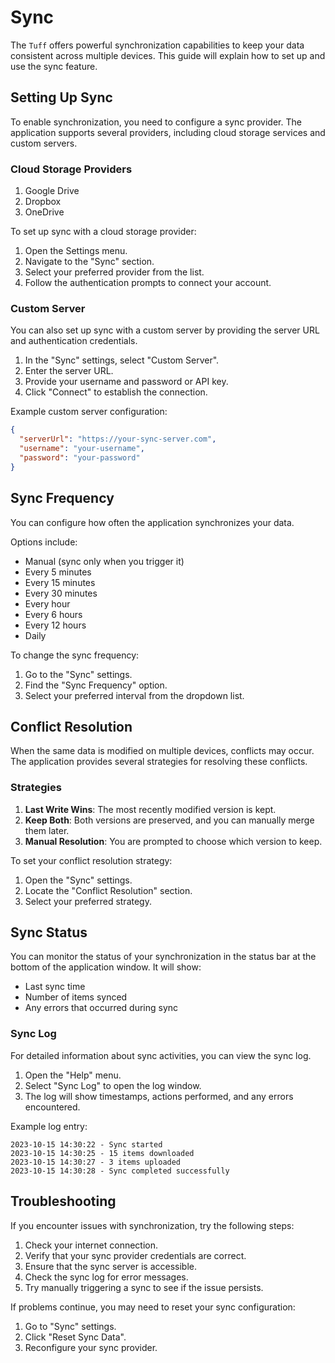 # Sync

The `Tuff` offers powerful synchronization capabilities to keep your data consistent across multiple devices. This guide will explain how to set up and use the sync feature.

## Setting Up Sync

To enable synchronization, you need to configure a sync provider. The application supports several providers, including cloud storage services and custom servers.

### Cloud Storage Providers

1. Google Drive
2. Dropbox
3. OneDrive

To set up sync with a cloud storage provider:
1. Open the Settings menu.
2. Navigate to the "Sync" section.
3. Select your preferred provider from the list.
4. Follow the authentication prompts to connect your account.

### Custom Server

You can also set up sync with a custom server by providing the server URL and authentication credentials.

1. In the "Sync" settings, select "Custom Server".
2. Enter the server URL.
3. Provide your username and password or API key.
4. Click "Connect" to establish the connection.

Example custom server configuration:
```json
{
  "serverUrl": "https://your-sync-server.com",
  "username": "your-username",
  "password": "your-password"
}
```

## Sync Frequency

You can configure how often the application synchronizes your data.

Options include:
- Manual (sync only when you trigger it)
- Every 5 minutes
- Every 15 minutes
- Every 30 minutes
- Every hour
- Every 6 hours
- Every 12 hours
- Daily

To change the sync frequency:
1. Go to the "Sync" settings.
2. Find the "Sync Frequency" option.
3. Select your preferred interval from the dropdown list.

## Conflict Resolution

When the same data is modified on multiple devices, conflicts may occur. The application provides several strategies for resolving these conflicts.

### Strategies

1. **Last Write Wins**: The most recently modified version is kept.
2. **Keep Both**: Both versions are preserved, and you can manually merge them later.
3. **Manual Resolution**: You are prompted to choose which version to keep.

To set your conflict resolution strategy:
1. Open the "Sync" settings.
2. Locate the "Conflict Resolution" section.
3. Select your preferred strategy.

## Sync Status

You can monitor the status of your synchronization in the status bar at the bottom of the application window. It will show:
- Last sync time
- Number of items synced
- Any errors that occurred during sync

### Sync Log

For detailed information about sync activities, you can view the sync log.

1. Open the "Help" menu.
2. Select "Sync Log" to open the log window.
3. The log will show timestamps, actions performed, and any errors encountered.

Example log entry:
```
2023-10-15 14:30:22 - Sync started
2023-10-15 14:30:25 - 15 items downloaded
2023-10-15 14:30:27 - 3 items uploaded
2023-10-15 14:30:28 - Sync completed successfully
```

## Troubleshooting

If you encounter issues with synchronization, try the following steps:

1. Check your internet connection.
2. Verify that your sync provider credentials are correct.
3. Ensure that the sync server is accessible.
4. Check the sync log for error messages.
5. Try manually triggering a sync to see if the issue persists.

If problems continue, you may need to reset your sync configuration:
1. Go to "Sync" settings.
2. Click "Reset Sync Data".
3. Reconfigure your sync provider.
